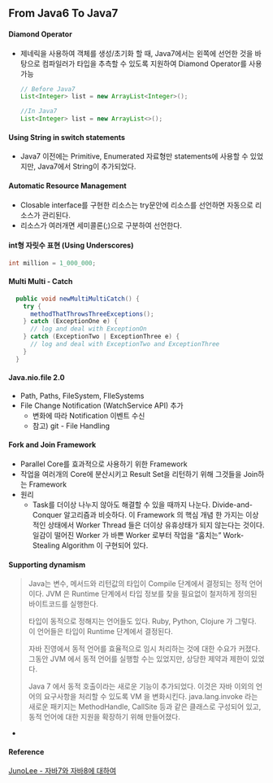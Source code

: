 ## From Java6 To Java7

#### Diamond Operator

* 제네릭을 사용하여 객체를 생성/초기화 할 때, Java7에서는 왼쪽에 선언한 것을 바탕으로 컴파일러가 타입을 추측할 수 있도록 지원하여 Diamond Operator를 사용 가능

  ```java
  // Before Java7
  List<Integer> list = new ArrayList<Integer>();
  
  //In Java7
  List<Integer> list = new ArrayList<>();
  ```

#### Using String in switch statements 

* Java7 이전에는 Primitive, Enumerated 자료형만 statements에 사용할 수 있었지만, Java7에서 String이 추가되었다.

#### Automatic Resource Management

* Closable interface를 구현한 리소스는 try문안에 리소스를 선언하면 자동으로 리소스가 관리된다.
* 리소스가 여러개면 세미콜론(;)으로 구분하여 선언한다.

#### int형 자릿수 표현 (Using Underscores)

```java
int million = 1_000_000;
```

#### Multi Multi - Catch

```java
  public void newMultiMultiCatch() {
    try {
      methodThatThrowsThreeExceptions();
    } catch (ExceptionOne e) {
      // log and deal with ExceptionOn
    } catch (ExceptionTwo | ExceptionThree e) {
      // log and deal with ExceptionTwo and ExceptionThree
    }
  }
```

#### Java.nio.file 2.0

* Path, Paths, FileSystem, FIleSystems
* File Change Notification (WatchService API) 추가
  * 변화에 따라 Notification 이벤트 수신
  * 참고) git - File Handling



#### Fork and Join Framework

* Parallel Core를 효과적으로 사용하기 위한 Framework
* 작업을 여러개의 Core에 분산시키고 Result Set을 리턴하기 위해 그것들을 Join하는 Framework
* 원리
  * Task를 더이상 나누지 않아도 해결할 수 있을 때까지 나눈다. Divide-and-Conquer 알고리즘과 비슷하다. 이 Framework 의 핵심 개념 한 가지는 이상적인 상태에서 Worker Thread 들은 더이상 유휴상태가 되지 않는다는 것이다. 일감이 떨어진 Worker 가 바쁜 Worker 로부터 작업을 “훔치는” Work-Stealing Algorithm 이 구현되어 있다.



#### Supporting dynamism

> Java는 변수, 메서드와 리턴값의 타입이 Compile 단계에서 결정되는 정적 언어이다. JVM 은 Runtime 단계에서 타입 정보를 찾을 필요없이 철저하게 정의된 바이트코드를 실행한다.
>
> 타입이 동적으로 정해지는 언어들도 있다. Ruby, Python, Clojure 가 그렇다. 이 언어들은 타입이 Runtime 단계에서 결정된다.
>
> 자바 진영에서 동적 언어를 효율적으로 임시 처리하는 것에 대한 수요가 커졌다. 그동안 JVM 에서 동적 언어를 실행할 수는 있었지만, 상당한 제약과 제한이 있었다.
>
> Java 7 에서 동적 호출이라는 새로운 기능이 추가되었다. 이것은 자바 이외의 언어의 요구사항을 처리할 수 있도록 VM 을 변화시킨다. java.lang.invoke 라는 새로운 패키지는 MethodHandle, CallSite 등과 같은 클래스로 구성되어 있고, 동적 언어에 대한 지원을 확장하기 위해 만들어졌다.

* 



#### 	Reference

[JunoLee - 자바7와 자바8에 대하여](https://johanneslee.github.io/articles/page7/)